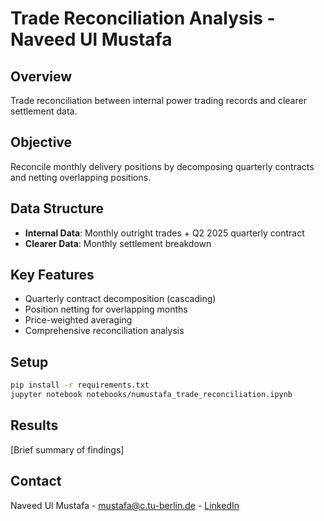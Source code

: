 # Trade Reconciliation Analysis - Naveed Ul Mustafa

## Overview
Trade reconciliation between internal power trading records and clearer settlement data.

## Objective
Reconcile monthly delivery positions by decomposing quarterly contracts and netting overlapping positions.

## Data Structure
- **Internal Data**: Monthly outright trades + Q2 2025 quarterly contract
- **Clearer Data**: Monthly settlement breakdown

## Key Features
- Quarterly contract decomposition (cascading)
- Position netting for overlapping months
- Price-weighted averaging
- Comprehensive reconciliation analysis

## Setup
```bash
pip install -r requirements.txt
jupyter notebook notebooks/numustafa_trade_reconciliation.ipynb
```

## Results
[Brief summary of findings]

## Contact
Naveed Ul Mustafa - [mustafa@c.tu-berlin.de](mailto:mustafa@campus.tu-berlin.de) - [LinkedIn](https://www.linkedin.com/in/numustafa)